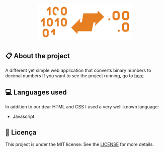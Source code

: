 
<h1 align="center">
    <img src="imagens/icon.png" alt="Binary to decimal" width="300px" />
</h1>

## :clipboard: About the project

A different yet simple web application that converts binary numbers to decimal numbers If you want to see the project running, go to [here](https://jhonywalker-pixel.github.io/bin-for-dec/)

## :computer: Languages used

In addition to our dear HTML and CSS I used a very well-known language:
* Javascript

## :book: Licença

This project is under the MIT license. See the [LICENSE](LICENSE.md) for more details.
